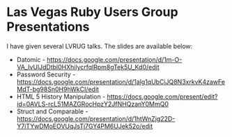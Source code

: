 Las Vegas Ruby Users Group Presentations
========================================
I have given several LVRUG talks. The slides are available below:
* Datomic - https://docs.google.com/presentation/d/1m-O-VA_IvUlJdDtbl0HXhilycrfqlRpm8gTek5U_Kd0/edit
* Password Security - https://docs.google.com/presentation/d/1alg1qUbCiJQ8N3xrkvK4zawFeMdT-bg98Sn0H9hWkCI/edit
* HTML 5 History Manipulation - https://docs.google.com/present/edit?id=0AVLS-rcL51MAZGRocHpzY2JfNHQzanY0MmQ0
* Struct and Comparable - https://docs.google.com/presentation/d/1htWnZjg22D-Y7iTYwDMoEOVUqJsTj7GY4PM6UJek52o/edit
